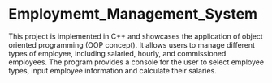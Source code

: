 # Employmemt_Management_System
This project is implemented in C++ and showcases the application of object oriented programming (OOP concept). It allows users to manage different types of employee, including salaried, hourly, and commissioned employees. The program provides a console for the user to select employee types, input employee information and calculate their salaries.  
